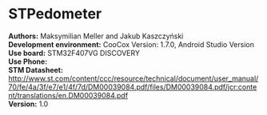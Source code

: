 # STPedometer
<B>Authors:</B> Maksymilian Meller and Jakub Kaszczyński <br />
<B>Development environment:</B> CooCox Version: 1.7.0, Android Studio Version <br />
<B>Use board:</B> STM32F407VG DISCOVERY <br />
<B>Use Phone:</B> <br />
<B>STM Datasheet:</B> http://www.st.com/content/ccc/resource/technical/document/user_manual/70/fe/4a/3f/e7/e1/4f/7d/DM00039084.pdf/files/DM00039084.pdf/jcr:content/translations/en.DM00039084.pdf </br>
<B>Version:</B> 1.0
